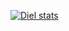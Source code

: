 [![Diel stats](https://github-readme-stats.vercel.app/api/top-langs/?username=jonhdiel&size_weight=0.5&count_weight=0.5)](https://github.com/jonhdiel/github-readme-stats)
